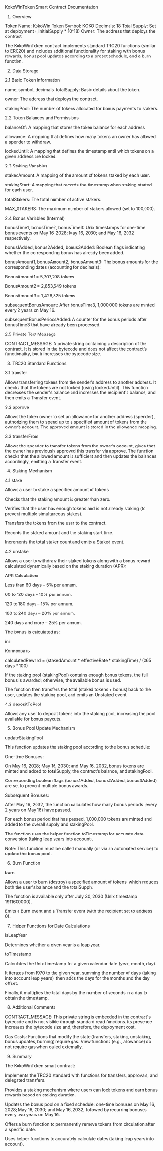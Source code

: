 KokoWinToken Smart Contract Documentation

1. Overview

Token Name: KokoWin
Token Symbol: KOKO
Decimals: 18
Total Supply: Set at deployment (_initialSupply * 10^18)
Owner: The address that deploys the contract

The KokoWinToken contract implements standard TRC20 functions (similar to ERC20) and includes additional functionality for staking with bonus rewards, bonus pool updates according to a preset schedule, and a burn function.



2. Data Storage

2.1 Basic Token Information

name, symbol, decimals, totalSupply: Basic details about the token.

owner: The address that deploys the contract.

stakingPool: The number of tokens allocated for bonus payments to stakers.

2.2 Token Balances and Permissions

balanceOf: A mapping that stores the token balance for each address.

allowance: A mapping that defines how many tokens an owner has allowed a spender to withdraw.

lockedUntil: A mapping that defines the timestamp until which tokens on a given address are locked.

2.3 Staking Variables

stakedAmount: A mapping of the amount of tokens staked by each user.

stakingStart: A mapping that records the timestamp when staking started for each user.

totalStakers: The total number of active stakers.

MAX_STAKERS: The maximum number of stakers allowed (set to 100,000).

2.4 Bonus Variables (Internal)

bonusTime1, bonusTime2, bonusTime3: Unix timestamps for one-time bonus events on May 16, 2028; May 16, 2030; and May 16, 2032 respectively.

bonus1Added, bonus2Added, bonus3Added: Boolean flags indicating whether the corresponding bonus has already been added.

bonusAmount1, bonusAmount2, bonusAmount3: The bonus amounts for the corresponding dates (accounting for decimals): 

BonusAmount1 = 5,707,298 tokens

BonusAmount2 = 2,853,649 tokens

BonusAmount3 = 1,426,825 tokens

subsequentBonusAmount: After bonusTime3, 1,000,000 tokens are minted every 2 years on May 16.

subsequentBonusPeriodsAdded: A counter for the bonus periods after bonusTime3 that have already been processed.

2.5 Private Text Message

CONTRACT_MESSAGE: A private string containing a description of the contract. It is stored in the bytecode and does not affect the contract's functionality, but it increases the bytecode size.



3. TRC20 Standard Functions

3.1 transfer

Allows transferring tokens from the sender's address to another address. It checks that the tokens are not locked (using lockedUntil).
This function decreases the sender's balance and increases the recipient's balance, and then emits a Transfer event.

3.2 approve

Allows the token owner to set an allowance for another address (spender), authorizing them to spend up to a specified amount of tokens from the owner’s account.
The approved amount is stored in the allowance mapping.

3.3 transferFrom

Allows the spender to transfer tokens from the owner’s account, given that the owner has previously approved this transfer via approve.
The function checks that the allowed amount is sufficient and then updates the balances accordingly, emitting a Transfer event.



4. Staking Mechanism

4.1 stake

Allows a user to stake a specified amount of tokens:

Checks that the staking amount is greater than zero.

Verifies that the user has enough tokens and is not already staking (to prevent multiple simultaneous stakes).

Transfers the tokens from the user to the contract.

Records the staked amount and the staking start time.

Increments the total staker count and emits a Staked event.

4.2 unstake

Allows a user to withdraw their staked tokens along with a bonus reward calculated dynamically based on the staking duration (APR):

APR Calculation: 

Less than 60 days – 5% per annum.

60 to 120 days – 10% per annum.

120 to 180 days – 15% per annum.

180 to 240 days – 20% per annum.

240 days and more – 25% per annum.

The bonus is calculated as: 

ini

Копировать

calculatedReward = (stakedAmount * effectiveRate * stakingTime) / (365 days * 100)

If the staking pool (stakingPool) contains enough bonus tokens, the full bonus is awarded; otherwise, the available bonus is used.

The function then transfers the total (staked tokens + bonus) back to the user, updates the staking pool, and emits an Unstaked event.

4.3 depositToPool

Allows any user to deposit tokens into the staking pool, increasing the pool available for bonus payouts.



5. Bonus Pool Update Mechanism

updateStakingPool

This function updates the staking pool according to the bonus schedule:

One-time Bonuses: 

On May 16, 2028; May 16, 2030; and May 16, 2032, bonus tokens are minted and added to totalSupply, the contract’s balance, and stakingPool.

Corresponding boolean flags (bonus1Added, bonus2Added, bonus3Added) are set to prevent multiple bonus awards.

Subsequent Bonuses: 

After May 16, 2032, the function calculates how many bonus periods (every 2 years on May 16) have passed.

For each bonus period that has passed, 1,000,000 tokens are minted and added to the overall supply and stakingPool.

The function uses the helper function toTimestamp for accurate date conversion (taking leap years into account).

Note: This function must be called manually (or via an automated service) to update the bonus pool.



6. Burn Function

burn

Allows a user to burn (destroy) a specified amount of tokens, which reduces both the user's balance and the totalSupply.

The function is available only after July 30, 2030 (Unix timestamp 1911600000).

Emits a Burn event and a Transfer event (with the recipient set to address 0).



7. Helper Functions for Date Calculations

isLeapYear

Determines whether a given year is a leap year.

toTimestamp

Calculates the Unix timestamp for a given calendar date (year, month, day).

It iterates from 1970 to the given year, summing the number of days (taking into account leap years), then adds the days for the months and the day offset.

Finally, it multiplies the total days by the number of seconds in a day to obtain the timestamp.



8. Additional Comments

CONTRACT_MESSAGE: This private string is embedded in the contract's bytecode and is not visible through standard read functions. Its presence increases the bytecode size and, therefore, the deployment cost.

Gas Costs:
Functions that modify the state (transfers, staking, unstaking, bonus updates, burning) require gas. View functions (e.g., allowance) do not require gas when called externally.



9. Summary

The KokoWinToken smart contract:

Implements the TRC20 standard with functions for transfers, approvals, and delegated transfers.

Provides a staking mechanism where users can lock tokens and earn bonus rewards based on staking duration.

Updates the bonus pool on a fixed schedule: one-time bonuses on May 16, 2028; May 16, 2030; and May 16, 2032, followed by recurring bonuses every two years on May 16.

Offers a burn function to permanently remove tokens from circulation after a specific date.

Uses helper functions to accurately calculate dates (taking leap years into account).




